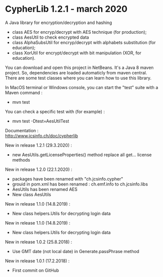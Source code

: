 # CypherLib 1.2.1 - march 2020
A Java library for encryption/decryption and hashing
- class AES for encryp/decrypt with AES technique (for production);
- class AesUtil to check encrypted data
- class AlphaSubsUtil for encryp/decrypt with alphabets substitution (for education);
- class XorUtil for encrypt/decrypt with bit manipulation (XOR, for education).

You can download and open this project in NetBeans. It's a Java 8 maven project. So, dependencies are loaded automaticly from maven central. There are some test classes where you can learn how to use this library.

In MacOS terminal or Windows console, you can start the "test" suite with a Maven command :
- mvn test

You can check a specific test with (for example) :
- mvn test -Dtest=AesUtilTest

Documentation :<br>
    http://www.jcsinfo.ch/doc/cypherlib<br>

New in release 1.2.1 (29.3.2020) :
* new AesUtils.getLicenseProperties() method replace all get... license methods

New in release 1.2.0 (22.1.2020) :
* packages have been renamed with "ch.jcsinfo.cypher"
* grouid in pom.xml has been renamed : ch.emf.info to ch.jcsinfo.libs
* AesUtils has been renamed AES
* New class AesUtils

New in release 1.1.0 (14.8.2019) :
* New class helpers.Utils for decrypting login data

New in release 1.1.0 (14.8.2019) :
* New class helpers.Utils for decrypting login data

New in release 1.0.2 (25.8.2018) :
* Use GMT date (not local date) in Generate.passPhrase method

New in release 1.0.1 (17.2.2018) :
* First commit on GitHub
 

